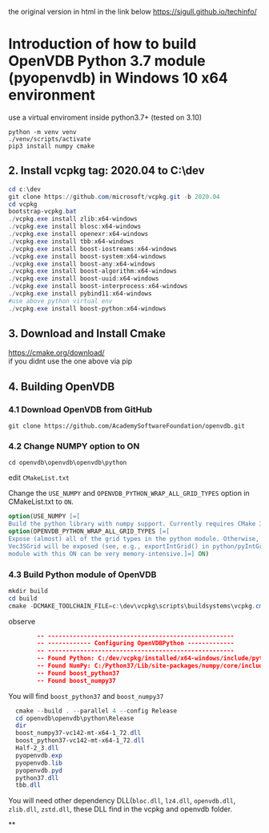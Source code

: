 the original version in html in the link below
https://sigull.github.io/techinfo/

# Introduction of how to build OpenVDB Python 3.7 module (pyopenvdb) in Windows 10 x64 environment

use a virtual enviroment inside python3.7+ (tested on 3.10)
```
python -m venv venv
./venv/scripts/activate
pip3 install numpy cmake
```

## 2. Install vcpkg tag: 2020.04 to C:\dev

```powershell
cd c:\dev  
git clone https://github.com/microsoft/vcpkg.git -b 2020.04  
cd vcpkg  
bootstrap-vcpkg.bat  
./vcpkg.exe install zlib:x64-windows  
./vcpkg.exe install blosc:x64-windows  
./vcpkg.exe install openexr:x64-windows  
./vcpkg.exe install tbb:x64-windows  
./vcpkg.exe install boost-iostreams:x64-windows  
./vcpkg.exe install boost-system:x64-windows  
./vcpkg.exe install boost-any:x64-windows  
./vcpkg.exe install boost-algorithm:x64-windows  
./vcpkg.exe install boost-uuid:x64-windows  
./vcpkg.exe install boost-interprocess:x64-windows  
./vcpkg.exe install pybind11:x64-windows  
#use above python virtual env
./vcpkg.exe install boost-python:x64-windows
```

## 3. Download and Install Cmake
https://cmake.org/download/  
if you didnt use the one above via pip
    
## 4. Building OpenVDB
### 4.1 Download OpenVDB from GitHub
`git clone https://github.com/AcademySoftwareFoundation/openvdb.git`
    
### 4.2 Change NUMPY option to ON

```
cd openvdb\openvdb\openvdb\python  
```
edit `CMakeList.txt`  

Change the `USE_NUMPY` and `OPENVDB_PYTHON_WRAP_ALL_GRID_TYPES` option in CMakeList.txt to `ON`.  
```cmake
option(USE_NUMPY [=[  
Build the python library with numpy support. Currently requires CMake 3.14.]=] ON)  
option(OPENVDB_PYTHON_WRAP_ALL_GRID_TYPES [=[  
Expose (almost) all of the grid types in the python module. Otherwise, only FloatGrid, BoolGrid and  
Vec3SGrid will be exposed (see, e.g., exportIntGrid() in python/pyIntGrid.cc). Compiling the Python  
module with this ON can be very memory-intensive.]=] ON)
``` 


    
### 4.3 Build Python module of OpenVDB
```powershell
mkdir build  
cd build  
cmake -DCMAKE_TOOLCHAIN_FILE=c:\dev\vcpkg\scripts\buildsystems\vcpkg.cmake -DVCPKG_TARGET_TRIPLET=x64-windows -A x64 -DOPENVDB_BUILD_PYTHON_MODULE=ON ..  
```

observe

``` cmake
        -- ----------------------------------------------------  
        -- ------------ Configuring OpenVDBPython -------------  
        -- ----------------------------------------------------  
        -- Found Python: C:/dev/vcpkg/installed/x64-windows/include/python3.7) (found suitable version `3.7.3`, minimum required is `2.7`)  
        -- Found NumPy: C:/Python37/Lib/site-packages/numpy/core/include (found suitable version `1.19.2`, minimum required is `1.12.1`)  
        -- Found boost_python37  
        -- Found boost_numpy37
```
    
You will find `boost_python37` and `boost_numpy37` 

```powershell
  cmake --build . --parallel 4 --config Release  
  cd openvdb\openvdb\python\Release  
  dir  
  boost_numpy37-vc142-mt-x64-1_72.dll  
  boost_python37-vc142-mt-x64-1_72.dll  
  Half-2_3.dll  
  pyopenvdb.exp  
  pyopenvdb.lib  
  pyopenvdb.pyd  
  python37.dll  
  tbb.dll  
```    

You will need other dependency DLL(`bloc.dll`, `lz4.dll`, `openvdb.dll`, `zlib.dll`, `zstd.dll`, these DLL find in the vcpkg and openvdb folder.  

**
